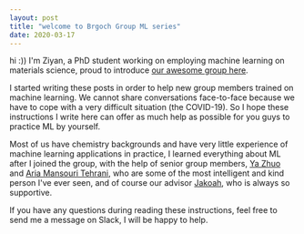 ```yaml
---
layout: post
title: "welcome to Brgoch Group ML series"
date: 2020-03-17
---
```


hi :)) I'm Ziyan, a PhD student working on employing machine learning on materials science, proud to introduce [our awesome group here](https://www.brgochchemistry.com/).

I started writing these posts in order to help new group members trained on machine learning. We cannot share conversations face-to-face because we have to cope with a very difficult situation (the COVID-19). So I hope these instructions I write here can offer as much help as possible for you guys to practice ML by yourself. 

Most of us have chemistry backgrounds and have very little experience of machine learning applications in practice, I learned everything about ML after I joined the group, with the help of senior group members, [Ya Zhuo](https://scholar.google.com/citations?user=WacJk1sAAAAJ&hl=en&oi=ao) and [Aria Mansouri Tehrani](https://scholar.google.com/citations?user=NMFJ8y8AAAAJ&hl=en&oi=ao), who are some of the most intelligent and kind person I've ever seen, and of course our advisor [Jakoah](https://scholar.google.com/citations?user=Pvdp4ycAAAAJ&hl=en&oi=ao), who is always so supportive. 

If you have any questions during reading these instructions, feel free to send me a message on Slack, I will be happy to help.
